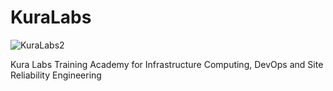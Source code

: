 # KuraLabs


![KuraLabs2](https://user-images.githubusercontent.com/91057035/185551656-8523b2c9-d699-430d-9fdb-3b7827bc9b07.png)


Kura Labs Training Academy for Infrastructure Computing, DevOps and Site Reliability Engineering
